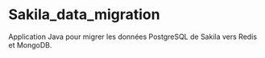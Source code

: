# Sakila_data_migration
Application Java pour migrer les données PostgreSQL de Sakila vers Redis et MongoDB.

